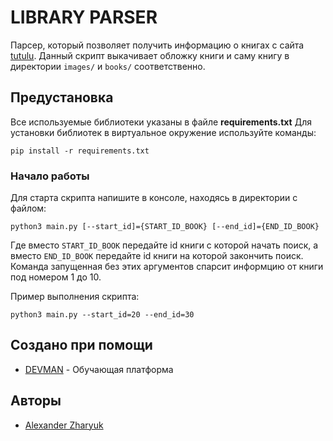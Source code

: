 # LIBRARY PARSER

Парсер, который позволяет получить информацию о книгах с сайта [tutulu](https://tululu.org/).
Данный скрипт выкачивает обложку книги и саму книгу в директории `images/` и `books/` соответственно.

## Предустановка

Все используемые библиотеки указаны в файле **requirements.txt**
Для установки библиотек в виртуальное окружение используйте команды:

```
pip install -r requirements.txt
```

### Начало работы

Для старта скрипта напишите в консоле, находясь в директории с файлом:
```
python3 main.py [--start_id]={START_ID_BOOK} [--end_id]={END_ID_BOOK}
```
Где вместо `START_ID_BOOK` передайте id книги с которой начать поиск, а вместо `END_ID_BOOK` передайте id книги на которой закончить поиск.
Команда запущенная без этих аргументов спарсит информцию от книги под номером 1 до 10.

Пример выполнения скрипта:
```
python3 main.py --start_id=20 --end_id=30
```

## Создано при помощи

* [DEVMAN](https://dvmn.org/) - Обучающая платформа

## Авторы

* [Alexander Zharyuk](https://gist.github.com/AlexanderZharyuk)

